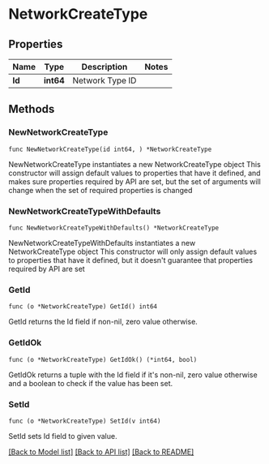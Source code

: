 # NetworkCreateType

## Properties

Name | Type | Description | Notes
------------ | ------------- | ------------- | -------------
**Id** | **int64** | Network Type ID | 

## Methods

### NewNetworkCreateType

`func NewNetworkCreateType(id int64, ) *NetworkCreateType`

NewNetworkCreateType instantiates a new NetworkCreateType object
This constructor will assign default values to properties that have it defined,
and makes sure properties required by API are set, but the set of arguments
will change when the set of required properties is changed

### NewNetworkCreateTypeWithDefaults

`func NewNetworkCreateTypeWithDefaults() *NetworkCreateType`

NewNetworkCreateTypeWithDefaults instantiates a new NetworkCreateType object
This constructor will only assign default values to properties that have it defined,
but it doesn't guarantee that properties required by API are set

### GetId

`func (o *NetworkCreateType) GetId() int64`

GetId returns the Id field if non-nil, zero value otherwise.

### GetIdOk

`func (o *NetworkCreateType) GetIdOk() (*int64, bool)`

GetIdOk returns a tuple with the Id field if it's non-nil, zero value otherwise
and a boolean to check if the value has been set.

### SetId

`func (o *NetworkCreateType) SetId(v int64)`

SetId sets Id field to given value.



[[Back to Model list]](../README.md#documentation-for-models) [[Back to API list]](../README.md#documentation-for-api-endpoints) [[Back to README]](../README.md)


